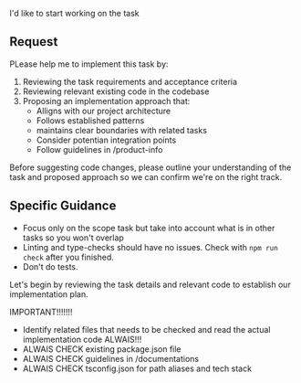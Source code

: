 I'd like to start working on the task

## Request

PLease help me to implement this task by:

1. Reviewing the task requirements and acceptance criteria
2. Reviewing relevant existing code in the codebase
3. Proposing an implementation approach that:
   - Alligns with our project architecture
   - Follows established patterns
   - maintains clear boundaries with related tasks
   - Consider potentian integration points
   - Follow guidelines in /product-info

Before suggesting code changes, please outline your understanding of the task and proposed approach so we can confirm we're on the right track.

## Specific Guidance

- Focus only on the scope task but take into account what is in other tasks so you won't overlap
- Linting and type-checks should have no issues. Check with `npm run check` after you finished.
- Don't do tests.

Let's begin by reviewing the task details and relevant code to establish our implementation plan.

IMPORTANT!!!!!!!

- Identify related files that needs to be checked and read the actual implementation code ALWAIS!!!
- ALWAIS CHECK existing package.json file
- ALWAIS CHECK guidelines in /documentations
- ALWAIS CHECK tsconfig.json for path aliases and tech stack
